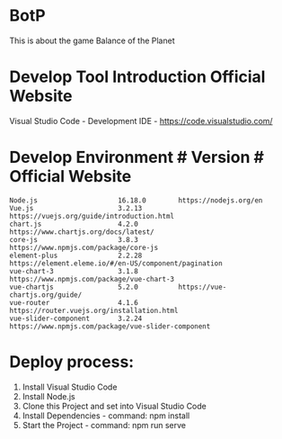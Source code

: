 # BotP

This is about the game Balance of the Planet

# Develop Tool Introduction Official Website

Visual Studio Code - Development IDE - https://code.visualstudio.com/

# Develop Environment # Version # Official Website

    Node.js                    16.18.0        https://nodejs.org/en
    Vue.js                     3.2.13         https://vuejs.org/guide/introduction.html
    chart.js                   4.2.0          https://www.chartjs.org/docs/latest/
    core-js                    3.8.3          https://www.npmjs.com/package/core-js
    element-plus               2.2.28         https://element.eleme.io/#/en-US/component/pagination
    vue-chart-3                3.1.8          https://www.npmjs.com/package/vue-chart-3
    vue-chartjs                5.2.0          https://vue-chartjs.org/guide/
    vue-router                 4.1.6          https://router.vuejs.org/installation.html
    vue-slider-component       3.2.24         https://www.npmjs.com/package/vue-slider-component

# Deploy process:

1. Install Visual Studio Code
2. Install Node.js
3. Clone this Project and set into Visual Studio Code
4. Install Dependencies - command: npm install
5. Start the Project - command: npm run serve
